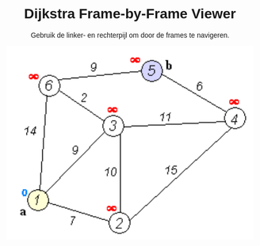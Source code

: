 <!DOCTYPE html>
<html lang="nl">
<head>
  <meta charset="UTF-8">
  <title>Frame per Frame Controle</title>
  <style>
    /* Pas de afmetingen van de afbeelding aan indien nodig */
    #frame {
      width: 500px;
      height: auto;
      display: block;
      margin: 0 auto;
    }
    body {
      text-align: center;
      font-family: sans-serif;
    }
  </style>
</head>
<body>
  <h1>Dijkstra Frame-by-Frame Viewer</h1>
  <p>Gebruik de linker- en rechterpijl om door de frames te navigeren.</p>
  
  <!-- Afbeelding waarin de frames getoond worden -->
  <img id="frame" src="img/dijkstra_000.png" alt="Frame">

  <script>
    // Maak een array met de bestandsnamen, van dijkstra_000.png tot dijkstra_042.png
    const totalFrames = 43;  // Aantal frames
    const frames = [];
    for (let i = 0; i < totalFrames; i++) {
      // Zorg dat het nummer altijd als drie cijfers wordt weergegeven, bv. "000", "001", ... "042"
      const frameNumber = i.toString().padStart(3, '0');
      frames.push(`img/dijkstra_${frameNumber}.png`);
    }

    // Begin met het eerste frame
    let currentFrame = 0;
    const imgElement = document.getElementById("frame");

    // Functie om het huidige frame te tonen
    function displayFrame() {
      imgElement.src = frames[currentFrame];
    }

    // Luister naar toetsaanslagen
    document.addEventListener("keydown", function(event) {
      // Rechts voor volgend frame
      if (event.key === "ArrowRight") {
        currentFrame = (currentFrame + 1) % frames.length;
        displayFrame();
      }
      // Links voor vorig frame
      else if (event.key === "ArrowLeft") {
        currentFrame = (currentFrame - 1 + frames.length) % frames.length;
        displayFrame();
      }
    });
  </script>
</body>
</html>
